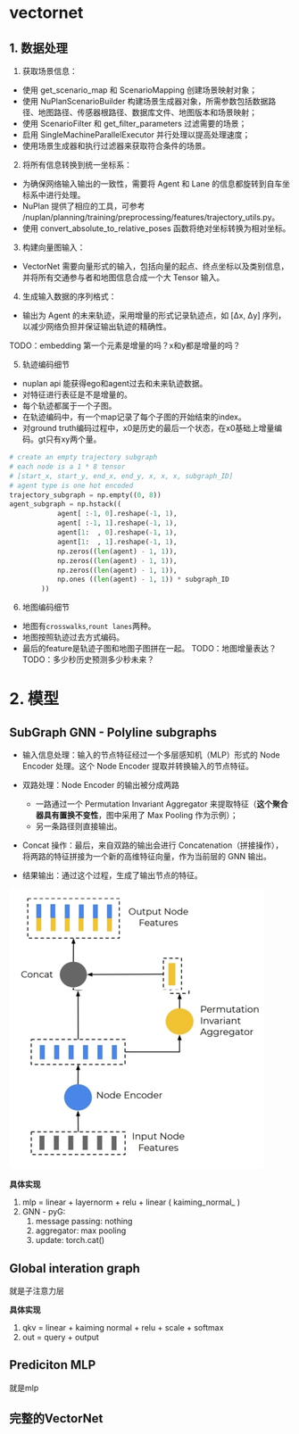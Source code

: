 # vectornet 
## 1. 数据处理

1. 获取场景信息：

- 使用 get_scenario_map 和 ScenarioMapping 创建场景映射对象；
- 使用 NuPlanScenarioBuilder 构建场景生成器对象，所需参数包括数据路径、地图路径、传感器根路径、数据库文件、地图版本和场景映射；
- 使用 ScenarioFilter 和 get_filter_parameters 过滤需要的场景；
- 启用 SingleMachineParallelExecutor 并行处理以提高处理速度；
- 使用场景生成器和执行过滤器来获取符合条件的场景。

2. 将所有信息转换到统一坐标系：

- 为确保网络输入输出的一致性，需要将 Agent 和 Lane 的信息都旋转到自车坐标系中进行处理。
- NuPlan 提供了相应的工具，可参考 /nuplan/planning/training/preprocessing/features/trajectory_utils.py。
- 使用 convert_absolute_to_relative_poses 函数将绝对坐标转换为相对坐标。

3. 构建向量图输入：

- VectorNet 需要向量形式的输入，包括向量的起点、终点坐标以及类别信息，并将所有交通参与者和地图信息合成一个大 Tensor 输入。

4. 生成输入数据的序列格式：

- 输出为 Agent 的未来轨迹，采用增量的形式记录轨迹点，如 [Δx, Δy] 序列，以减少网络负担并保证输出轨迹的精确性。

TODO：embedding 第一个元素是增量的吗？x和y都是增量的吗？

5. 轨迹编码细节
- nuplan api 能获得ego和agent过去和未来轨迹数据。
- 对特征进行表征是不是增量的。
- 每个轨迹都属于一个子图。
- 在轨迹编码中，有一个map记录了每个子图的开始结束的index。
- 对ground truth编码过程中，x0是历史的最后一个状态，在x0基础上增量编码。gt只有xy两个量。
```python
# create an empty trajectory subgraph
# each node is a 1 * 8 tensor 
# [start_x, start_y, end_x, end_y, x, x, x, subgraph_ID]
# agent type is one hot encoded
trajectory_subgraph = np.empty((0, 8))
agent_subgraph = np.hstack((
            agent[ :-1, 0].reshape(-1, 1),    
            agent[ :-1, 1].reshape(-1, 1),     
            agent[1:  , 0].reshape(-1, 1),
            agent[1:  , 1].reshape(-1, 1),  
            np.zeros((len(agent) - 1, 1)),
            np.zeros((len(agent) - 1, 1)), 
            np.zeros((len(agent) - 1, 1)),  
            np.ones ((len(agent) - 1, 1)) * subgraph_ID            
        ))
```

6. 地图编码细节
- 地图有`crosswalks`,`rount lanes`两种。
- 地图按照轨迹过去方式编码。
- 最后的feature是轨迹子图和地图子图拼在一起。
TODO：地图增量表达？
TODO：多少秒历史预测多少秒未来？

# 2. 模型
## SubGraph GNN - Polyline subgraphs



- 输入信息处理：输入的节点特征经过一个多层感知机（MLP）形式的 Node Encoder 处理。这个 Node Encoder 提取并转换输入的节点特征。

- 双路处理：Node Encoder 的输出被分成两路
  - 一路通过一个 Permutation Invariant Aggregator 来提取特征（**这个聚合器具有置换不变性**，图中采用了 Max Pooling 作为示例）；
  - 另一条路径则直接输出。

- Concat 操作：最后，来自双路的输出会进行 Concatenation（拼接操作），将两路的特征拼接为一个新的高维特征向量，作为当前层的 GNN 输出。

- 结果输出：通过这个过程，生成了输出节点的特征。

![](pic\subgraph-gnn.png)

**具体实现**
1. mlp = linear + layernorm + relu + linear ( kaiming_normal_ )
2. GNN - pyG: 
   1. message passing: nothing
   2. aggregator: max pooling
   3. update: torch.cat()

## Global interation graph

就是子注意力层

**具体实现**
1. qkv = linear + kaiming normal + relu + scale + softmax
2. out = query + output

## Prediciton MLP

就是mlp

## 完整的VectorNet
